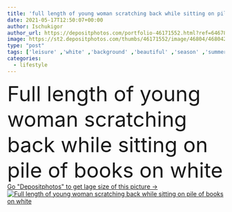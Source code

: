 ```yaml
---
title: 'full length of young woman scratching back while sitting on pile of books on white '
date: 2021-05-17T12:50:07+00:00
author: Ischukigor
author_url: https://depositphotos.com/portfolio-46171552.html?ref=64678756
image: https://st2.depositphotos.com/thumbs/46171552/image/46804/468042248/api_thumb_450.jpg?forcejpeg=true
type: "post"
tags: ['leisure' ,'white' ,'background' ,'beautiful' ,'season' ,'summer' ,'caucasian' ,'brunette' ,'stack' ,'pretty' ,'woman' ,'lifestyle' ,'shirt' ,'read' ,'education' ,'literature' ,'attractive' ,'cotton' ,'footwear' ,'shoes' ,'pile' ,'books' ,'knowledge' ,'linen' ,'sandals' ,'copy space' ,'one person' ,'Studio Shot' ,'young adult' ,'Full Length' ,'scratching back' ]
categories: 
  - lifestyle
---
```

<div aling="center">
            <font size="60"> Full length of young woman scratching back while sitting on pile of books on white</font>   
</div>
<div>
    <a href='https://st2.depositphotos.com/thumbs/46171552/image/46804/468042248/api_thumb_450.jpg?forcejpeg=true?ref=64678756' target=_blank > Go "Depositphotos" to get lage size of this picture ->
        <img href='https://st2.depositphotos.com/thumbs/46171552/image/46804/468042248/api_thumb_450.jpg?forcejpeg=true?ref=64678756' src='https://st2.depositphotos.com/46171552/46804/i/950/depositphotos_468042248-stock-photo-full-length-young-woman-scratching.jpg?forcejpeg=true' alt='Full length of young woman scratching back while sitting on pile of books on white' >
    </a>
</div>
